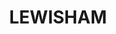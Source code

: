 ---
lastmod: '2025-04-06T06:05:20+00:00'
latitude: -33.897219
layout: suburb
longitude: 151.15085
postcode: '2049'
state: NSW
title: LEWISHAM
url: /nsw/lewisham/
---